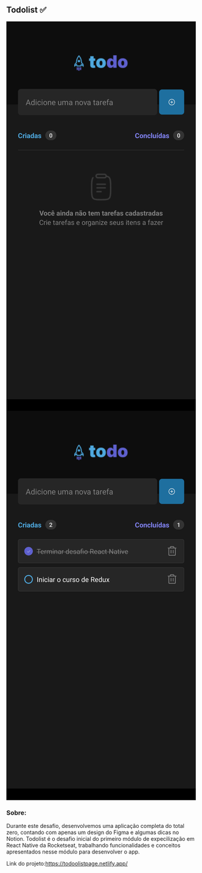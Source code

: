 ## Todolist ✅


<img src="./assets/screenshot01.png" align="center" />
<img src="./assets/screenshot.png" align="center" />

### Sobre:

Durante este desafio, desenvolvemos uma aplicação completa do total zero, contando com apenas um design do Figma e algumas dicas no Notion. Todolist é o desafio inicial do primeiro módulo de expecilização em React Native da Rocketseat, trabalhando funcionalidades e conceitos apresentados nesse módulo para desenvolver o app.

Link do projeto:https://todoolistpage.netlify.app/
